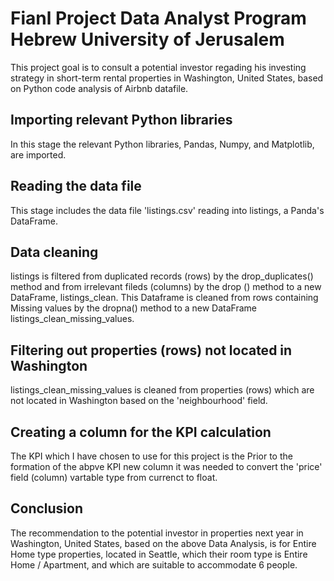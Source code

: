 # Fianl Project Data Analyst Program Hebrew University of Jerusalem
This project goal is to consult a potential investor regading his investing strategy in short-term rental properties in Washington, United States, based on Python code analysis of Airbnb datafile.

## Importing relevant Python libraries
In this stage the relevant Python libraries, Pandas, Numpy, and Matplotlib, are imported.

## Reading the data file
This stage includes the data file 'listings.csv' reading into listings, a Panda's DataFrame.

## Data cleaning
listings is filtered from duplicated records (rows) by the drop_duplicates() method and from irrelevant fileds (columns) by the drop () method to a new DataFrame, listings_clean. 
This Dataframe is cleaned from rows containing Missing values by the dropna() method to a new DataFrame listings_clean_missing_values.

## Filtering out properties (rows) not located in Washington
listings_clean_missing_values is cleaned from properties (rows) which are not located in Washington based on the 'neighbourhood' field.

## Creating a column for the KPI calculation
The KPI which I have chosen to use for this project is the 
Prior to the formation of the abpve KPI new column it was needed to convert the 'price' field (column) vartable type from currenct to float.  

## Conclusion
The recommendation to the potential investor in properties next year in Washington, United States, based on the above Data Analysis, is for Entire Home type properties, located in Seattle, which their room type is
Entire Home / Apartment, and which are suitable to accommodate 6 people.
